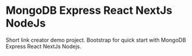 # MongoDB Express React NextJs NodeJs
Short link creator demo project.
Bootstrap for quick start with MongoDB Express React NextJs Nodejs.
